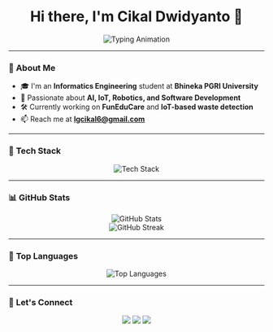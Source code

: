 <h1 align="center">Hi there, I'm Cikal Dwidyanto 👋</h1>

<p align="center">
  <img src="https://readme-typing-svg.herokuapp.com?font=Fira+Code&duration=3000&pause=1000&color=38B6FF&center=true&vCenter=true&width=435&lines=Informatics+Student;AI+%7C+IoT+%7C+Robotics+Enthusiast;Web+%7C+Mobile+Developer;Welcome+to+my+GitHub+Profile!" alt="Typing Animation" />
</p>

---

### 🚀 **About Me**

- 🎓 I'm an **Informatics Engineering** student at **Bhineka PGRI University**
- 🤖 Passionate about **AI, IoT, Robotics, and Software Development**
- 🛠️ Currently working on **FunEduCare** and **IoT-based waste detection**
- 📫 Reach me at **lgcikal6@gmail.com**

---

### 🌟 **Tech Stack**

<p align="center">
  <img src="https://skillicons.dev/icons?i=html,css,js,tailwind,nodejs,python,opencv,arduino" alt="Tech Stack"/>
</p>

---

### 📊 **GitHub Stats**

<p align="center">
  <img src="https://github-readme-stats.vercel.app/api?username=cikaldwidy&show_icons=true&theme=tokyonight" alt="GitHub Stats" />
  <br />
  <img src="https://github-readme-streak-stats.herokuapp.com/?user=cikaldwidy&theme=tokyonight" alt="GitHub Streak" />
</p>

---

### 📌 **Top Languages**

<p align="center">
  <img src="https://github-readme-stats.vercel.app/api/top-langs/?username=cikaldwidy&layout=compact&theme=tokyonight" alt="Top Languages" />
</p>

---

### 🎯 **Let's Connect**

<p align="center">
  <a href="https://github.com/cikaldwidy?tab=overview&from=2025-03-01&to=2025-03-19"><img src="https://img.shields.io/badge/GitHub-000?logo=github&logoColor=white&style=for-the-badge" /></a>
  <a href="https://www.linkedin.com/feed/?trk=guest_homepage-basic_google-one-tap-submit"><img src="https://img.shields.io/badge/LinkedIn-0077B5?logo=linkedin&logoColor=white&style=for-the-badge" /></a>
  <a href="https://www.instagram.com/cikaldwii_?igsh=dnN5bmR3dmN4eXls"><img src="https://img.shields.io/badge/Instagram-E4405F?logo=instagram&logoColor=white&style=for-the-badge" /></a>
</p>
